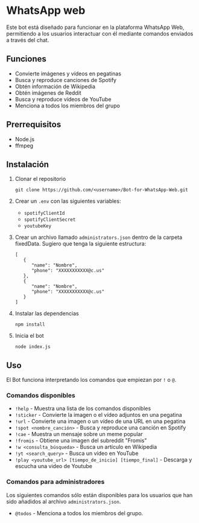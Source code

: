 # WhatsApp web

Este bot está diseñado para funcionar en la plataforma WhatsApp Web, permitiendo a los usuarios interactuar con él mediante comandos enviados a través del chat.

## Funciones

- Convierte imágenes y vídeos en pegatinas
- Busca y reproduce canciones de Spotify
- Obtén información de Wikipedia
- Obtén imágenes de Reddit
- Busca y reproduce vídeos de YouTube
- Menciona a todos los miembros del grupo

## Prerrequisitos

- Node.js
- ffmpeg

## Instalación

1. Clonar el repositorio

   ```
   git clone https://github.com/<username>/Bot-for-WhatsApp-Web.git
   ```

2. Crear un `.env` con las siguientes variables:

   - `spotifyClientId`
   - `spotifyClientSecret`
   - `youtubeKey`

3. Crear un archivo llamado `administrators.json` dentro de la carpeta fixedData. Sugiero que tenga la siguiente estructura:

   ```
   [
      {
         "name": "Nombre",
         "phone": "XXXXXXXXXXX@c.us"
      },
      {
         "name": "Nombre",
         "phone": "XXXXXXXXXXX@c.us"
      }
   ]
   ```

4. Instalar las dependencias

   ```
   npm install
   ```

5. Inicia el bot

   ```
   node index.js
   ```

## Uso

El Bot funciona interpretando los comandos que empiezan por `!` o `@`.

### Comandos disponibles

- `!help` - Muestra una lista de los comandos disponibles
- `!sticker` - Convierte la imagen o el vídeo adjuntos en una pegatina
- `!url` - Convierte una imagen o un vídeo de una URL en una pegatina
- `!spot <nombre_canción>` - Busca y reproduce una canción en Spotify
- `!cae` - Muestra un mensaje sobre un meme popular
- `!fromis` - Obtiene una imagen del subreddit "Fromis"
- `!w <consulta_búsqueda>` - Busca un artículo en Wikipedia
- `!yt <search_query>` - Busca un vídeo en YouTube
- `!play <youtube_url> [tiempo_de_inicio] [tiempo_final]` - Descarga y escucha una video de Youtube

### Comandos para administradores

Los siguientes comandos sólo están disponibles para los usuarios que han sido añadidos al archivo `administrators.json`.

- `@todos` - Menciona a todos los miembros del grupo.
